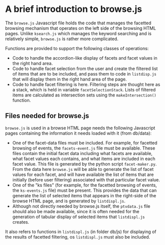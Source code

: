 # A brief introduction to browse.js
The `browse.js` Javascript file holds the code that manages the facetted browsing mechanism that operates on the left side of the browsing HTML pages.  Unlike `ksearch.js` which manages the keyword searching and is relatively simple, `browse.js` is rather more complicated.

Functions are provided to support the following classes of operations:
* Code to handle the accordion-like display of facets and facet values in the right hand area.
* Code to handle facet selection from the user and create the filtered list of items that are to be included, and pass them to code in `listdisp.js` that will display them in the right hand area of the page.
* Code to handle facet filtering is here.  Filtering steps are thought here as a stack, which is held in variable `facetSelectionStack`.  Lists of filtered items are calculated as intersection sets using the `makeIntersection()` function.

## Files needed for browse.js
`browse.js` is used in a browse HTML page needs the following Javascript pages containing the information it needs loaded with it (from db/data):
* One of the facet-data files must be included.  For example, for facetted browsing of events, the `facets-event.js` file must be available.  These files contain the initial facet data including what facets are available, what facet values each contains, and what items are included in each facet value.  This file is generated by the python script `facet-maker.py`. From the data here `browse.js` will be able to generate the list of facet values for each facet, and will have available the list of items that are initially (before user filtering) associated with that particular facet value.
* One of the "ks files" (for example, for the facetted browsing of events, the `ks-events.js` file) must be present.  This provides the data that can generate the list of selected items that appears in the right-side of the browse HTML page, and is generated by `listdispl.js`.
* Although not directly needed by browse.js itself, the `ptvdata.js` file should also be made available, since it is often needed for the generation of tabular display of selected items that `listdispl.js` creates.

It also refers to functions in `listdispl.js` (in folder db/js) for displaying of the results of facetted filtering, os `listdispl.js` must also be included.

